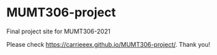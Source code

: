 # MUMT306-project
Final project site for MUMT306-2021

Please check https://carrieeex.github.io/MUMT306-project/. Thank you!